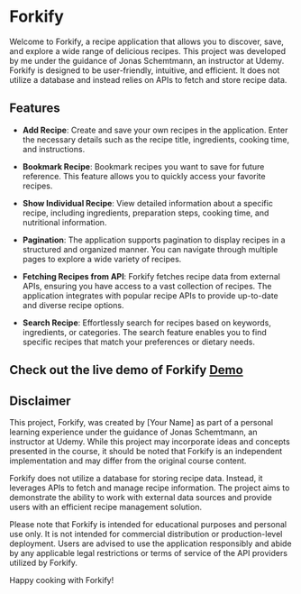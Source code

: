 # Forkify

Welcome to Forkify, a recipe application that allows you to discover, save, and explore a wide range of delicious recipes. This project was developed by me under the guidance of Jonas Schemtmann, an instructor at Udemy. Forkify is designed to be user-friendly, intuitive, and efficient. It does not utilize a database and instead relies on APIs to fetch and store recipe data.

## Features

- **Add Recipe**: Create and save your own recipes in the application. Enter the necessary details such as the recipe title, ingredients, cooking time, and instructions.

- **Bookmark Recipe**: Bookmark recipes you want to save for future reference. This feature allows you to quickly access your favorite recipes.

- **Show Individual Recipe**: View detailed information about a specific recipe, including ingredients, preparation steps, cooking time, and nutritional information.

- **Pagination**: The application supports pagination to display recipes in a structured and organized manner. You can navigate through multiple pages to explore a wide variety of recipes.

- **Fetching Recipes from API**: Forkify fetches recipe data from external APIs, ensuring you have access to a vast collection of recipes. The application integrates with popular recipe APIs to provide up-to-date and diverse recipe options.

- **Search Recipe**: Effortlessly search for recipes based on keywords, ingredients, or categories. The search feature enables you to find specific recipes that match your preferences or dietary needs.

## Check out the live demo of Forkify [Demo](https://recipesearchforkify.netlify.app/)

## Disclaimer

This project, Forkify, was created by [Your Name] as part of a personal learning experience under the guidance of Jonas Schemtmann, an instructor at Udemy. While this project may incorporate ideas and concepts presented in the course, it should be noted that Forkify is an independent implementation and may differ from the original course content.

Forkify does not utilize a database for storing recipe data. Instead, it leverages APIs to fetch and manage recipe information. The project aims to demonstrate the ability to work with external data sources and provide users with an efficient recipe management solution.

Please note that Forkify is intended for educational purposes and personal use only. It is not intended for commercial distribution or production-level deployment. Users are advised to use the application responsibly and abide by any applicable legal restrictions or terms of service of the API providers utilized by Forkify.

Happy cooking with Forkify!
